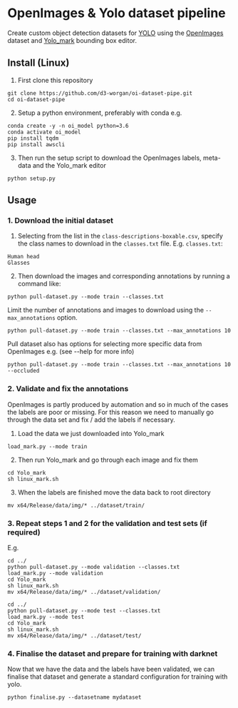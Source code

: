 # OpenImages & Yolo dataset pipeline
Create custom object detection datasets for [YOLO](https://github.com/AlexeyAB/darknet) using the [OpenImages](https://storage.googleapis.com/openimages/web/download.html) dataset and [Yolo_mark](https://github.com/AlexeyAB/Yolo_mark) bounding box editor.


## Install (Linux)
1. First clone this repository
```
git clone https://github.com/d3-worgan/oi-dataset-pipe.git
cd oi-dataset-pipe
```

2. Setup a python environment, preferably with conda e.g.
```
conda create -y -n oi_model python=3.6
conda activate oi_model
pip install tqdm
pip install awscli
```

3. Then run the setup script to download the OpenImages labels, meta-data and the Yolo_mark editor
```
python setup.py
```

## Usage
### 1. Download the initial dataset
1. Selecting from the list in the ```class-descriptions-boxable.csv```, specify the class names to download in 
the ```classes.txt``` file. E.g. 
```classes.txt```:
```
Human head
Glasses
```

2. Then download the images and corresponding annotations by running a command like:
```
python pull-dataset.py --mode train --classes.txt
```

Limit the number of annotations and images to download using the ```--max_annotations``` option. 
```
python pull-dataset.py --mode train --classes.txt --max_annotations 10
```

Pull dataset also has options for selecting more specific data from OpenImages e.g. (see --help for more info)
```
python pull-dataset.py --mode train --classes.txt --max_annotations 10 --occluded
```


### 2. Validate and fix the annotations
OpenImages is partly produced by automation and so in much of the cases the labels are poor or missing. 
For this reason we need to manually go through the data set and fix / add the labels if necessary.

1. Load the data we just downloaded into Yolo_mark
```
load_mark.py --mode train
```

2. Then run Yolo_mark and go through each  image and fix them
```
cd Yolo_mark
sh linux_mark.sh
```

3. When the labels are finished move the data back to root directory
```
mv x64/Release/data/img/* ../dataset/train/
```

### 3. Repeat steps 1 and 2 for the validation and test sets (if required)
E.g.
```
cd ../
python pull-dataset.py --mode validation --classes.txt
load_mark.py --mode validation
cd Yolo_mark
sh linux_mark.sh
mv x64/Release/data/img/* ../dataset/validation/

cd ../
python pull-dataset.py --mode test --classes.txt
load_mark.py --mode test
cd Yolo_mark
sh linux_mark.sh
mv x64/Release/data/img/* ../dataset/test/
```

### 4. Finalise the dataset and prepare for training with darknet
Now that we have the data and the labels have been validated, we can finalise that 
dataset and generate a standard configuration for training with yolo.

```
python finalise.py --datasetname mydataset
```
